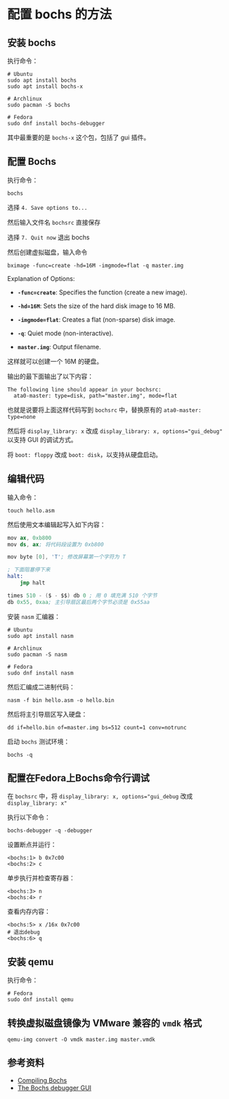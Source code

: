 # 配置 bochs 的方法

## 安装 bochs

执行命令：

    # Ubuntu
    sudo apt install bochs
    sudo apt install bochs-x

    # Archlinux
    sudo pacman -S bochs

    # Fedora
    sudo dnf install bochs-debugger

其中最重要的是 `bochs-x` 这个包，包括了 gui 插件。

## 配置 Bochs

执行命令：

    bochs

选择 `4. Save options to...`

然后输入文件名 `bochsrc` 直接保存

选择 `7. Quit now` 退出 bochs

然后创建虚拟磁盘，输入命令

    bximage -func=create -hd=16M -imgmode=flat -q master.img

Explanation of Options:

- **`-func=create`**: Specifies the function (create a new image).

- **`-hd=16M`**: Sets the size of the hard disk image to 16 MB.

- **`-imgmode=flat`**: Creates a flat (non-sparse) disk image.

- **`-q`**: Quiet mode (non-interactive).

- **`master.img`**: Output filename.

这样就可以创建一个 16M 的硬盘。

输出的最下面输出了以下内容：

```text
The following line should appear in your bochsrc:
  ata0-master: type=disk, path="master.img", mode=flat
```

也就是说要将上面这样代码写到 `bochsrc` 中，替换原有的 `ata0-master: type=none`

然后将 `display_library: x` 改成 `display_library: x, options="gui_debug"` 以支持 GUI 的调试方式。

将 `boot: floppy` 改成 `boot: disk`，以支持从硬盘启动。

## 编辑代码

输入命令：

    touch hello.asm

然后使用文本编辑起写入如下内容：

```s
mov ax, 0xb800
mov ds, ax; 将代码段设置为 0xb800

mov byte [0], 'T'; 修改屏幕第一个字符为 T

; 下面阻塞停下来
halt:
    jmp halt

times 510 - ($ - $$) db 0 ; 用 0 填充满 510 个字节
db 0x55, 0xaa; 主引导扇区最后两个字节必须是 0x55aa
```

安装 `nasm` 汇编器：

    # Ubuntu
    sudo apt install nasm

    # Archlinux
    sudo pacman -S nasm

    # Fedora
    sudo dnf install nasm

然后汇编成二进制代码：

    nasm -f bin hello.asm -o hello.bin

然后将主引导扇区写入硬盘：

    dd if=hello.bin of=master.img bs=512 count=1 conv=notrunc

启动 `bochs` 测试环境：

    bochs -q

## 配置在Fedora上Bochs命令行调试

在 `bochsrc` 中，将 `display_library: x, options="gui_debug` 改成 `display_library: x"`

执行以下命令：

    bochs-debugger -q -debugger

设置断点并运行：

    <bochs:1> b 0x7c00
    <bochs:2> c

单步执行并检查寄存器：

    <bochs:3> n
    <bochs:4> r

查看内存内容：

    <bochs:5> x /16x 0x7c00
    # 退出debug
    <bochs:6> q 

## 安装 qemu

执行命令：

    # Fedora
    sudo dnf install qemu

## 转换虚拟磁盘镜像为 VMware 兼容的 `vmdk` 格式

    qemu-img convert -O vmdk master.img master.vmdk

## 参考资料

- [Compiling Bochs](https://bochs.sourceforge.io/doc/docbook/user/compiling.html)
- [The Bochs debugger GUI](https://bochs.sourceforge.io/doc/docbook/user/debugger-gui.html)